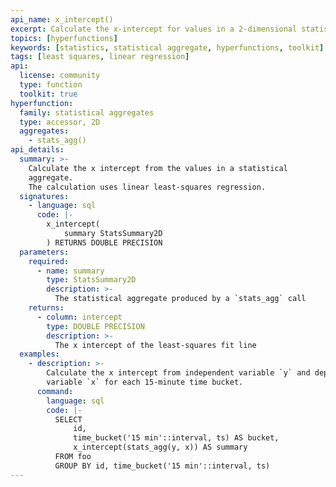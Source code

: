 ```yaml
---
api_name: x_intercept()
excerpt: Calculate the x-intercept for values in a 2-dimensional statistical aggregate
topics: [hyperfunctions]
keywords: [statistics, statistical aggregate, hyperfunctions, toolkit]
tags: [least squares, linear regression]
api:
  license: community
  type: function
  toolkit: true
hyperfunction:
  family: statistical aggregates
  type: accessor, 2D
  aggregates:
    - stats_agg()
api_details:
  summary: >-
    Calculate the x intercept from the values in a statistical
    aggregate.
    The calculation uses linear least-squares regression.
  signatures:
    - language: sql
      code: |-
        x_intercept(
            summary StatsSummary2D
        ) RETURNS DOUBLE PRECISION
  parameters:
    required:
      - name: summary
        type: StatsSummary2D
        description: >-
          The statistical aggregate produced by a `stats_agg` call
    returns:
      - column: intercept
        type: DOUBLE PRECISION
        description: >-
          The x intercept of the least-squares fit line
  examples:
    - description: >-
        Calculate the x intercept from independent variable `y` and dependent
        variable `x` for each 15-minute time bucket.
      command:
        language: sql
        code: |-
          SELECT
              id,
              time_bucket('15 min'::interval, ts) AS bucket,
              x_intercept(stats_agg(y, x)) AS summary
          FROM foo
          GROUP BY id, time_bucket('15 min'::interval, ts)
---
```


